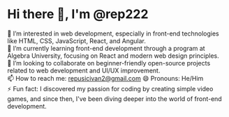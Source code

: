 # Hi there 👋, I'm @rep222

👀 I’m interested in web development, especially in front-end technologies like HTML, CSS, JavaScript, React, and Angular.  
🌱 I’m currently learning front-end development through a program at Algebra University, focusing on React and modern web design principles.  
💞️ I’m looking to collaborate on beginner-friendly open-source projects related to web development and UI/UX improvement.  
📫 How to reach me: repusicivan2@gmail.com
😄 Pronouns: He/Him  
⚡ Fun fact: I discovered my passion for coding by creating simple video games, and since then, I've been diving deeper into the world of front-end development.

<!---
rep222/rep222 is a ✨ special ✨ repository because its `README.md` (this file) appears on your GitHub profile.
You can click the Preview link to take a look at your changes.
--->
